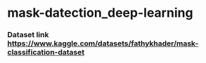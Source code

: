 # mask-datection_deep-learning

### Dataset link https://www.kaggle.com/datasets/fathykhader/mask-classification-dataset
